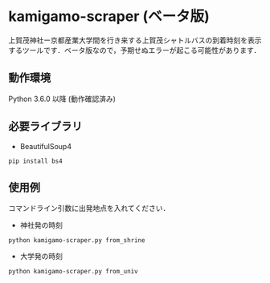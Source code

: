 # kamigamo-scraper (ベータ版)

上賀茂神社ー京都産業大学間を行き来する上賀茂シャトルバスの到着時刻を表示するツールです．ベータ版なので，予期せぬエラーが起こる可能性があります．

## 動作環境

Python 3.6.0 以降 (動作確認済み)

## 必要ライブラリ

- BeautifulSoup4

```
pip install bs4
```

## 使用例

コマンドライン引数に出発地点を入れてください．

- 神社発の時刻

```
python kamigamo-scraper.py from_shrine
```

- 大学発の時刻

```
python kamigamo-scraper.py from_univ
```
